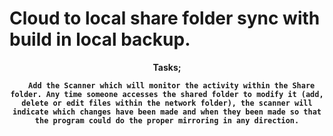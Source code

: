 <html>
  
 <head>
  
  # Cloud to local share folder sync with build in local backup.

<body>
  <center>
    <b>Tasks;
      
      Add the Scanner which will monitor the activity within the Share folder. Any time someone accesses the shared folder to modify it (add, delete or edit files within the network folder), the scanner will indicate which changes have been made and when they been made so that the program could do the proper mirroring in any direction.

</html>
